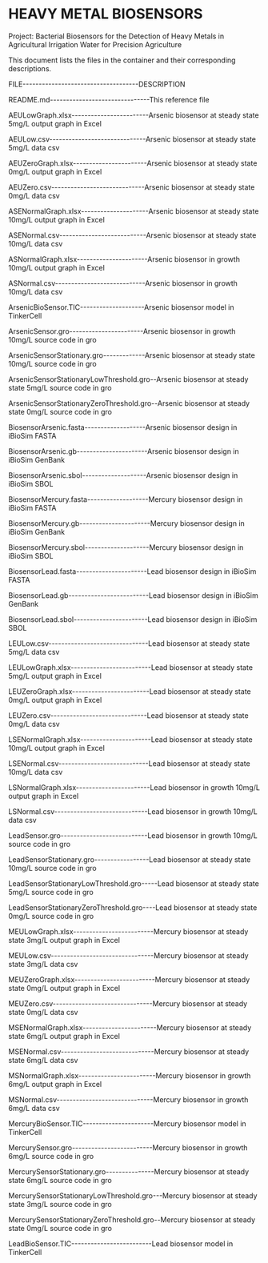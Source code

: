 # HEAVY METAL BIOSENSORS

Project: Bacterial Biosensors for the Detection of Heavy Metals in Agricultural Irrigation Water for Precision Agriculture

This document lists the files in the container and their corresponding descriptions.

FILE------------------------------------DESCRIPTION

README.md-------------------------------This reference file

AEULowGraph.xlsx------------------------Arsenic biosensor at steady state 5mg/L output graph in Excel

AEULow.csv------------------------------Arsenic biosensor at steady state 5mg/L data csv

AEUZeroGraph.xlsx-----------------------Arsenic biosensor at steady state 0mg/L output graph in Excel

AEUZero.csv-----------------------------Arsenic biosensor at steady state 0mg/L data csv

ASENormalGraph.xlsx---------------------Arsenic biosensor at steady state 10mg/L output graph in Excel

ASENormal.csv---------------------------Arsenic biosensor at steady state 10mg/L data csv

ASNormalGraph.xlsx----------------------Arsenic biosensor in growth 10mg/L output graph in Excel

ASNormal.csv----------------------------Arsenic biosensor in growth 10mg/L data csv

ArsenicBioSensor.TIC--------------------Arsenic biosensor model in TinkerCell

ArsenicSensor.gro-----------------------Arsenic biosensor in growth 10mg/L source code in gro

ArsenicSensorStationary.gro-------------Arsenic biosensor at steady state 10mg/L source code in gro

ArsenicSensorStationaryLowThreshold.gro--Arsenic biosensor at steady state 5mg/L source code in gro

ArsenicSensorStationaryZeroThreshold.gro--Arsenic biosensor at steady state 0mg/L source code in gro

BiosensorArsenic.fasta-------------------Arsenic biosensor design in iBioSim FASTA

BiosensorArsenic.gb----------------------Arsenic biosensor design in iBioSim GenBank

BiosensorArsenic.sbol--------------------Arsenic biosensor design in iBioSim SBOL

BiosensorMercury.fasta-------------------Mercury biosensor design in iBioSim FASTA

BiosensorMercury.gb----------------------Mercury biosensor design in iBioSim GenBank

BiosensorMercury.sbol--------------------Mercury biosensor design in iBioSim SBOL

BiosensorLead.fasta----------------------Lead biosensor design in iBioSim FASTA

BiosensorLead.gb-------------------------Lead biosensor design in iBioSim GenBank

BiosensorLead.sbol-----------------------Lead biosensor design in iBioSim SBOL

LEULow.csv-------------------------------Lead biosensor at steady state 5mg/L data csv

LEULowGraph.xlsx-------------------------Lead biosensor at steady state 5mg/L output graph in Excel

LEUZeroGraph.xlsx------------------------Lead biosensor at steady state 0mg/L output graph in Excel

LEUZero.csv------------------------------Lead biosensor at steady state 0mg/L data csv

LSENormalGraph.xlsx----------------------Lead biosensor at steady state 10mg/L output graph in Excel

LSENormal.csv----------------------------Lead biosensor at steady state 10mg/L data csv

LSNormalGraph.xlsx-----------------------Lead biosensor in growth 10mg/L output graph in Excel

LSNormal.csv-----------------------------Lead biosensor in growth 10mg/L data csv

LeadSensor.gro---------------------------Lead biosensor in growth 10mg/L source code in gro

LeadSensorStationary.gro-----------------Lead biosensor at steady state 10mg/L source code in gro

LeadSensorStationaryLowThreshold.gro-----Lead biosensor at steady state 5mg/L source code in gro

LeadSensorStationaryZeroThreshold.gro----Lead biosensor at steady state 0mg/L source code in gro

MEULowGraph.xlsx-------------------------Mercury biosensor at steady state 3mg/L output graph in Excel

MEULow.csv--------------------------------Mercury biosensor at steady state 3mg/L data csv

MEUZeroGraph.xlsx-------------------------Mercury biosensor at steady state 0mg/L output graph in Excel

MEUZero.csv-------------------------------Mercury biosensor at steady state 0mg/L data csv

MSENormalGraph.xlsx-----------------------Mercury biosensor at steady state 6mg/L output graph in Excel

MSENormal.csv-----------------------------Mercury biosensor at steady state 6mg/L data csv

MSNormalGraph.xlsx------------------------Mercury biosensor in growth 6mg/L output graph in Excel

MSNormal.csv------------------------------Mercury biosensor in growth 6mg/L data csv

MercuryBioSensor.TIC----------------------Mercury biosensor model in TinkerCell

MercurySensor.gro-------------------------Mercury biosensor in growth 6mg/L source code in gro

MercurySensorStationary.gro---------------Mercury biosensor at steady state 6mg/L source code in gro

MercurySensorStationaryLowThreshold.gro---Mercury biosensor at steady state 3mg/L source code in gro

MercurySensorStationaryZeroThreshold.gro--Mercury biosensor at steady state 0mg/L source code in gro

LeadBioSensor.TIC-------------------------Lead biosensor model in TinkerCell
